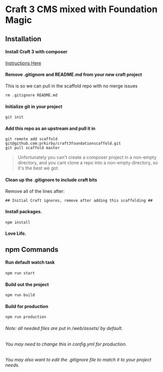 # Craft 3 CMS mixed with Foundation Magic

## Installation

#### Install Craft 3 with composer

[Instructions Here](https://github.com/craftcms/docs/blob/v3/en/installation.md)

#### Remove .gitignore and README.md from your new craft project
This is so we can pull in the scaffold repo with no merge issues

    rm .gitignore README.md

#### Initialize git in your project

    git init

#### Add this repo as an upstream and pull it in

    git remote add scaffold git@github.com:prkirby/craft3foundationscaffold.git
    git pull scaffold master

>Unfortunately you can't create a composer project in a non-empty directory,
>and you cant clone a repo into a non-empty directory, so it's the best we got.

#### Clean up the .gitignore to include craft bits

Remove all of the lines after:

    ## Initial Craft ignores, remove after adding this scaffolding ##

#### Install packages.

    npm install

#### Love Life.


## npm Commands

#### Run default watch task
    npm run start

#### Build out the project
    npm run build

#### Build for production
    npm run production

###### Note: all needed files are put in /web/assets/ by default.
###### You may need to change this in config.yml for production.
###### You may also want to edit the .gitignore file to match it to your project needs.
